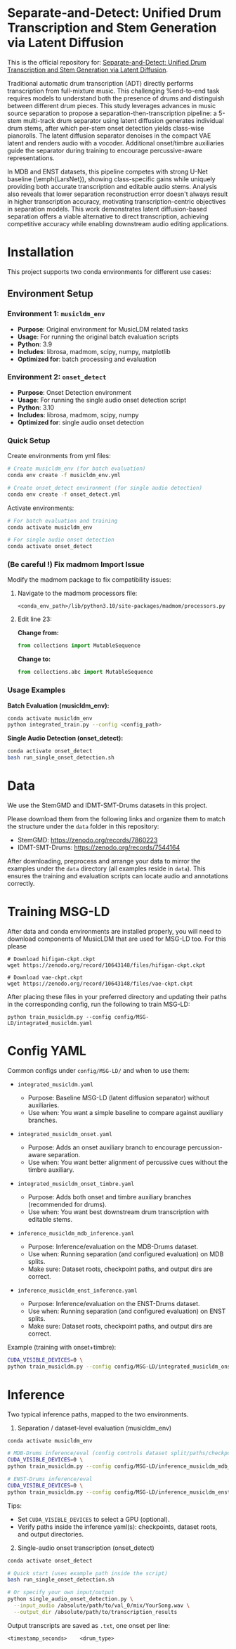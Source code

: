 # Separate-and-Detect: Unified Drum Transcription and Stem Generation via Latent Diffusion

This is the official repository for: [Separate-and-Detect: Unified Drum Transcription and Stem Generation via Latent Diffusion](https://github.com/ddman1101/dssdtm.github.io).

Traditional automatic drum transcription (ADT) directly performs transcription from full-mixture music. This challenging %end-to-end 
task requires models to understand both the presence of drums and distinguish between different drum pieces. This study leverages advances in music source separation to propose a separation-then-transcription pipeline: a 5-stem multi-track drum separator using latent diffusion generates individual drum stems, after which per-stem onset detection yields class-wise pianorolls. The latent diffusion separator denoises in the compact VAE latent and renders audio with a vocoder. Additional onset/timbre auxiliaries guide the separator during training to encourage percussive-aware representations.

In MDB and ENST datasets, this pipeline competes with strong U-Net baseline (\emph{LarsNet}), showing class-specific gains while uniquely providing both accurate transcription and editable audio stems. Analysis also reveals that lower separation reconstruction error doesn't always result in higher transcription accuracy, motivating transcription-centric objectives in separation models. This work demonstrates latent diffusion-based separation offers a viable alternative to direct transcription, achieving competitive accuracy while enabling downstream audio editing applications.

# Installation

This project supports two conda environments for different use cases:

## Environment Setup

### Environment 1: `musicldm_env`
- **Purpose**: Original environment for MusicLDM related tasks
- **Usage**: For running the original batch evaluation scripts
- **Python**: 3.9
- **Includes**: librosa, madmom, scipy, numpy, matplotlib
- **Optimized for**: batch processing and evaluation

### Environment 2: `onset_detect`
- **Purpose**: Onset Detection environment
- **Usage**: For running the single audio onset detection script
- **Python**: 3.10
- **Includes**: librosa, madmom, scipy, numpy
- **Optimized for**: single audio onset detection

### Quick Setup

Create environments from yml files:
```bash
# Create musicldm_env (for batch evaluation)
conda env create -f musicldm_env.yml

# Create onset_detect environment (for single audio detection)
conda env create -f onset_detect.yml
```

Activate environments:
```bash
# For batch evaluation and training
conda activate musicldm_env

# For single audio onset detection
conda activate onset_detect
```


### (Be careful !) Fix madmom Import Issue

Modify the madmom package to fix compatibility issues:

1. Navigate to the madmom processors file:
   ```
   <conda_env_path>/lib/python3.10/site-packages/madmom/processors.py 
   ```

2. Edit line 23:

   **Change from:**
   ```python
   from collections import MutableSequence
   ```
   
   **Change to:**
   ```python
   from collections.abc import MutableSequence
   ```

### Usage Examples

**Batch Evaluation (musicldm_env):**
```bash
conda activate musicldm_env
python integrated_train.py --config <config_path>
```

**Single Audio Detection (onset_detect):**
```bash
conda activate onset_detect
bash run_single_onset_detection.sh
```


# Data

We use the StemGMD and IDMT-SMT-Drums datasets in this project.

Please download them from the following links and organize them to match the structure under the `data` folder in this repository:

- StemGMD: https://zenodo.org/records/7860223
- IDMT-SMT-Drums: https://zenodo.org/records/7544164

After downloading, preprocess and arrange your data to mirror the examples under the `data` directory (all examples reside in `data`). This ensures the training and evaluation scripts can locate audio and annotations correctly.

# Training MSG-LD

After data and conda environments are installed properly, you will need to download components of MusicLDM that are used for MSG-LD too. For this please 

```
# Download hifigan-ckpt.ckpt
wget https://zenodo.org/record/10643148/files/hifigan-ckpt.ckpt

# Download vae-ckpt.ckpt
wget https://zenodo.org/record/10643148/files/vae-ckpt.ckpt

```

After placing these files in your preferred directory and updating their paths in the corresponding config, run the following to train MSG-LD:

```
python train_musicldm.py --config config/MSG-LD/integrated_musicldm.yaml
```

# Config YAML

Common configs under `config/MSG-LD/` and when to use them:

- `integrated_musicldm.yaml`
  - Purpose: Baseline MSG-LD (latent diffusion separator) without auxiliaries.
  - Use when: You want a simple baseline to compare against auxiliary branches.

- `integrated_musicldm_onset.yaml`
  - Purpose: Adds an onset auxiliary branch to encourage percussion-aware separation.
  - Use when: You want better alignment of percussive cues without the timbre auxiliary.

- `integrated_musicldm_onset_timbre.yaml`
  - Purpose: Adds both onset and timbre auxiliary branches (recommended for drums).
  - Use when: You want best downstream drum transcription with editable stems.

- `inference_musicldm_mdb_inference.yaml`
  - Purpose: Inference/evaluation on the MDB-Drums dataset.
  - Use when: Running separation (and configured evaluation) on MDB splits.
  - Make sure: Dataset roots, checkpoint paths, and output dirs are correct.

- `inference_musicldm_enst_inference.yaml`
  - Purpose: Inference/evaluation on the ENST-Drums dataset.
  - Use when: Running separation (and configured evaluation) on ENST splits.
  - Make sure: Dataset roots, checkpoint paths, and output dirs are correct.

Example (training with onset+timbre):
```bash
CUDA_VISIBLE_DEVICES=0 \
python train_musicldm.py --config config/MSG-LD/integrated_musicldm_onset_timbre.yaml
```

# Inference

Two typical inference paths, mapped to the two environments.

1) Separation / dataset-level evaluation (musicldm_env)
```bash
conda activate musicldm_env

# MDB-Drums inference/eval (config controls dataset split/paths/checkpoints)
CUDA_VISIBLE_DEVICES=0 \
python train_musicldm.py --config config/MSG-LD/inference_musicldm_mdb_inference.yaml

# ENST-Drums inference/eval
CUDA_VISIBLE_DEVICES=0 \
python train_musicldm.py --config config/MSG-LD/inference_musicldm_enst_inference.yaml
```
Tips:
- Set `CUDA_VISIBLE_DEVICES` to select a GPU (optional).
- Verify paths inside the inference yaml(s): checkpoints, dataset roots, and output directories.

2) Single-audio onset transcription (onset_detect)
```bash
conda activate onset_detect

# Quick start (uses example path inside the script)
bash run_single_onset_detection.sh

# Or specify your own input/output
python single_audio_onset_detection.py \
  --input_audio /absolute/path/to/val_0/mix/YourSong.wav \
  --output_dir /absolute/path/to/transcription_results
```
Output transcripts are saved as `.txt`, one onset per line:
```
<timestamp_seconds>    <drum_type>
```